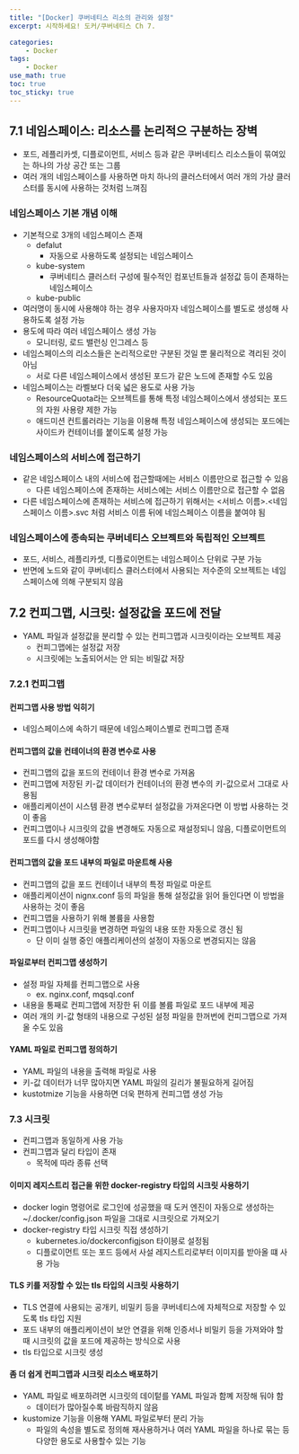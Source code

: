 ```yaml
--- 
title: "[Docker] 쿠버네티스 리소의 관리와 설정"
excerpt: 시작하세요! 도커/쿠버네티스 Ch 7.

categories:
    - Docker
tags:
    - Docker
use_math: true
toc: true
toc_sticky: true
---
```


## 7.1 네임스페이스: 리소스를 논리적으 구분하는 장벽
- 포드, 레플리카셋, 디플로이먼트, 서비스 등과 같은 쿠버네티스 리소스들이 묶여있는 하나의 가상 공간 또는 그룹
- 여러 개의 네임스페이스를 사용하면 마치 하나의 클러스터에서 여러 개의 가상 클러스터를 동시에 사용하는 것처럼 느껴짐

### 네임스페이스 기본 개념 이해
- 기본적으로 3개의 네임스페이스 존재
    - defalut
        - 자동으로 사용하도록 설정되는 네임스페이스
    - kube-system
        - 쿠버네티스 클러스터 구성에 필수적인 컴포넌트들과 설정값 등이 존재하는 네임스페이스
    - kube-public
- 여러명이 동시에 사용해야 하는 경우 사용자마자 네임스페이스를 별도로 생성해 사용하도록 설정 가능
- 용도에 따라 여러 네임스페이스 생성 가능
    - 모니터링, 로드 밸런싱 인그레스 등
- 네임스페이스의 리소스들은 논리적으로만 구분된 것일 뿐 물리적으로 격리된 것이 아님
    - 서로 다른 네임스페이스에서 생성된 포드가 같은 노드에 존재할 수도 있음
- 네임스페이스는 라벨보다 더욱 넓은 용도로 사용 가능
    - ResourceQuota라는 오브젝트를 통해 특정 네임스페이스에서 생성되는 포드의 자원 사용량 제한 가능
    - 애드미션 컨트롤러라는 기능을 이용해 특정 네임스페이스에 생성되는 포드에는 사이드카 컨테이너를 붙이도록 설정 가능

### 네임스페이스의 서비스에 접근하기
- 같은 네임스페이스 내의 서비스에 접근할때에는 서비스 이름만으로 접근할 수 있음
    - 다른 네임스페이스에 존재하는 서비스에는 서비스 이름만으로 접근할 수 없음
- 다른 네임스페이스에 존재하는 서비스에 접근하기 위해서는 <서비스 이름>.<네임스페이스 이름>.svc 처럼 서비스 이름 뒤에 네임스페이스 이름을 붙여야 됨

### 네임스페이스에 종속되는 쿠버네티스 오브젝트와 독립적인 오브젝트
- 포드, 서비스, 레플리카셋, 디플로이먼트는 네임스페이스 단위로 구분 가능
- 반면에 노드와 같이 쿠버네티스 클러스터에서 사용되는 저수준의 오브젝트는 네임스페이스에 의해 구분되지 않음

## 7.2 컨피그맵, 시크릿: 설정값을 포드에 전달
- YAML 파일과 설정값을 분리할 수 있는 컨피그맵과 시크릿이라는 오브젝트 제공
    - 컨피그맵에는 설정값 저장
    - 시크릿에는 노출되어서는 안 되는 비밀값 저장

### 7.2.1 컨피그맵
#### 컨피그맵 사용 방법 익히기
- 네임스페이스에 속하기 때문에 네임스페이스별로 컨피그맵 존재

#### 컨피그맵의 값을 컨테이너의 환경 변수로 사용
- 컨피그맵의 값을 포드의 컨테이너 환경 변수로 가져옴
- 컨피그맵에 저장된 키-값 데이터가 컨테이너의 환경 변수의 키-값으로서 그대로 사용됨
- 애플리케이션이 시스템 환경 변수로부터 설정값을 가져온다면 이 방법 사용하는 것이 좋음
- 컨피그맵이나 시크릿의 값을 변경해도 자동으로 재설정되니 않음, 디플로이먼트의 포드를 다시 생성해야함

#### 컨피그맵의 값을 포드 내부의 파일로 마운트해 사용
- 컨피그맵의 값을 포드 컨테이너 내부의 특정 파일로 마운트
- 애플리케이션이 nignx.conf 등의 파일을 통해 설정값을 읽어 들인다면 이 방법을 사용하는 것이 좋음
- 컨피그맵을 사용하기 위해 볼륨을 사용함
- 컨피그맵이나 시크릿을 변경하면 파일의 내용 또한 자동으로 갱신 됨
    - 단 이미 실행 중인 애플리케이션의 설정이 자동으로 변경되지는 않음

#### 파일로부터 컨피그맵 생성하기
- 설정 파일 자체를 컨피그맵으로 사용
    - ex. nginx.conf, mqsql.conf
- 내용을 통째로 컨피그맵에 저장한 뒤 이를 볼륨 파일로 포드 내부에 제공
- 여러 개의 키-값 형태의 내용으로 구성된 설정 파일을 한꺼번에 컨피그맵으로 가져올 수도 있음

#### YAML 파일로 컨피그맵 정의하기
- YAML 파일의 내용을 출력해 파일로 사용
- 키-값 데이터가 너무 많아지면 YAML 파일의 길리가 불필요하게 길어짐
- kustotmize 기능을 사용하면 더욱 편하게 컨피그맵 생성 가능

### 7.3 시크릿
- 컨피그맵과 동일하게 사용 가능
- 컨피그맵과 달리 타입이 존재
    - 목적에 따라 종류 선택

#### 이미지 레지스트리 접근을 위한 docker-registry 타입의 시크릿 사용하기
- docker login 명령어로 로그인에 성공했을 때 도커 엔진이 자동으로 생성하는 ~/.docker/config.json 파일을 그대로 시크릿으로 가져오기
- docker-registry 타입 시크릿 직접 생성하기
    - kubernetes.io/dockerconfigjson 타이븡로 설정됨
    - 디플로이먼트 또는 포드 등에서 사설 레지스트리로부터 이미지를 받아올 떄 사용 가능

#### TLS 키를 저장할 수 있는 tls 타입의 시크릿 사용하기
- TLS 연결에 사용되는 공개키, 비밀키 등을 쿠버네티스에 자체적으로 저장할 수 있도록 tls 타입 지원
- 포드 내부의 애플리케이션이 보안 연결을 위해 인증서나 비밀키 등을 가져와야 할 때 시크릿의 값을 포드에 제공하는 방식으로 사용
- tls 타입으로 시크릿 생성

#### 좀 더 쉽게 컨피그맵과 시크릿 리소스 배포하기
- YAML 파일로 배포하려면 시크릿의 데이텉를 YAML 파일과 함꼐 저장해 둬야 함
    - 데이터가 많아질수록 바람직하지 않음
- kustomize 기능을 이용해 YAML 파일로부터 분리 가능
    - 파일의 속성을 별도로 정의해 재사용하거나 여러 YAML 파일을 하나로 묶는 등 다양한 용도로 사용할수 있는 기능
